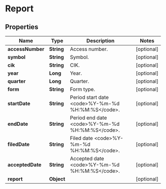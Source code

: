 

# Report


## Properties

| Name | Type | Description | Notes |
|------------ | ------------- | ------------- | -------------|
|**accessNumber** | **String** | Access number. |  [optional] |
|**symbol** | **String** | Symbol. |  [optional] |
|**cik** | **String** | CIK. |  [optional] |
|**year** | **Long** | Year. |  [optional] |
|**quarter** | **Long** | Quarter. |  [optional] |
|**form** | **String** | Form type. |  [optional] |
|**startDate** | **String** | Period start date &lt;code&gt;%Y-%m-%d %H:%M:%S&lt;/code&gt;. |  [optional] |
|**endDate** | **String** | Period end date &lt;code&gt;%Y-%m-%d %H:%M:%S&lt;/code&gt;. |  [optional] |
|**filedDate** | **String** | Filed date &lt;code&gt;%Y-%m-%d %H:%M:%S&lt;/code&gt;. |  [optional] |
|**acceptedDate** | **String** | Accepted date &lt;code&gt;%Y-%m-%d %H:%M:%S&lt;/code&gt;. |  [optional] |
|**report** | **Object** |  |  [optional] |



